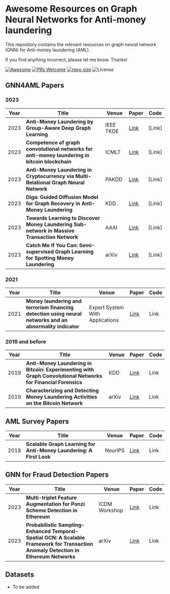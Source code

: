 # Awesome Resources on Graph Neural Networks for Anti-money laundering

This repository contains the relevant resources on graph neural network (GNN) for Anti-money laundering (AML).  

If you find anything incorrect, please let me know. Thanks!

<!--[[Paper](https://arxiv.org/abs/2101.00797)], [[Code](https://github.com/bdy9527/FAGCN)]-->
[![Awesome](https://cdn.rawgit.com/sindresorhus/awesome/d7305f38d29fed78fa85652e3a63e154dd8e8829/media/badge.svg)](https://github.com/sindresorhus/awesome) [![PRs Welcome](https://img.shields.io/badge/PRs-welcome-brightgreen.svg?style=flat-square)](http://makeapullrequest.com) [![repo size](https://img.shields.io/github/repo-size/benedekrozemberczki/awesome-fraud-detection-papers.svg)](https://github.com/benedekrozemberczki/awesome-fraud-detection-papers/archive/master.zip) ![License](https://img.shields.io/github/license/benedekrozemberczki/awesome-fraud-detection-papers.svg?color=blue) 

## GNN4AML Papers
### 2023 
| Year   | Title  | Venue |  Paper | Code  |
|-------|--------|--------|--------|-----------|
| 2023 | **Anti-Money Laundering by Group-Aware Deep Graph Learning** | IEEE TKDE| [Link](https://ieeexplore.ieee.org/document/10114503) |  [Link] | 
| 2023 | **Competence of graph convolutional networks for anti-money laundering in bitcoin blockchain** | ICMLT | [Link](https://dl.acm.org/doi/10.1145/3409073.3409080) |  [Link] | 
| 2023 | **Anti-Money Laundering in Cryptocurrency via Multi-Relational Graph Neural Network** | PAKDD | [Link](https://link.springer.com/chapter/10.1007/978-3-031-33377-4_10) |  [Link] | 
| 2023 | **Diga: Guided Diffusion Model for Graph Recovery in Anti-Money Laundering** | KDD | [Link](https://dl.acm.org/doi/abs/10.1145/3580305.3599806) |  [Link]| 
| 2023 | **Towards Learning to Discover Money Laundering Sub-network in Massive Transaction Network** | AAAI | [Link](https://ojs.aaai.org/index.php/AAAI/article/view/26656) |  [Link] | 
| 2023 | **Catch Me If You Can: Semi-supervised Graph Learning for Spotting Money Laundering** | arXiv | [Link](https://arxiv.org/pdf/2302.11880.pdf) |  [Link] | 

### 2021
| Year   | Title  | Venue |  Paper | Code  |
|-------|--------|--------|--------|-----------|
| 2021 | **Money laundering and terrorism financing detection using neural networks and an abnormality indicator** | Expert System With Applications | [Link](https://www.sciencedirect.com/science/article/pii/S0957417420311209) |  Link |


### 2019 and before
| Year   | Title  | Venue |  Paper | Code  |
|-------|--------|--------|--------|-----------|
| 2019 | **Anti-Money Laundering in Bitcoin: Experimenting with Graph Convolutional Networks for Financial Forensics** | KDD | [Link](https://arxiv.org/abs/1908.02591) |  Link |
| 2019 | **Characterizing and Detecting Money Laundering Activities on the Bitcoin Network** | arXiv | [Link](https://arxiv.org/abs/1912.12060) |  Link |


## AML Survey Papers
| Year   | Title  | Venue |  Paper | Code  |
|-------|--------|--------|--------|-----------|
| 2018 | **Scalable Graph Learning for Anti-Money Laundering: A First Look** | NeurIPS | [Link](https://arxiv.org/abs/1812.00076) |  Link |


## GNN for Fraud Detection Papers
| Year   | Title  | Venue |  Paper | Code  |
|-------|--------|--------|--------|-----------|
| 2023 | **Multi-triplet Feature Augmentation for Ponzi Scheme Detection in Ethereum** | ICDM Workshop | [Link](https://arxiv.org/abs/2310.00856) |  Link |
| 2023 | **Probabilistic Sampling-Enhanced Temporal-Spatial GCN: A Scalable Framework for Transaction Anomaly Detection in Ethereum Networks** | arXiv | [Link](https://arxiv.org/abs/2310.00144) |  Link |


## Datasets

- To be added

  <!--cora、citeseer、pubmed------------cornell、texas、wisconsin、chameleon、squirrel、actor、FB100、SNAP-->
